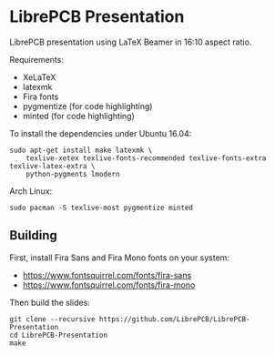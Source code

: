 # LibrePCB Presentation

LibrePCB presentation using LaTeX Beamer in 16:10 aspect ratio.

Requirements:

- XeLaTeX
- latexmk
- Fira fonts
- pygmentize (for code highlighting)
- minted (for code highlighting)

To install the dependencies under Ubuntu 16.04:

    sudo apt-get install make latexmk \
        texlive-xetex texlive-fonts-recommended texlive-fonts-extra texlive-latex-extra \
        python-pygments lmodern

Arch Linux:

    sudo pacman -S texlive-most pygmentize minted

## Building

First, install Fira Sans and Fira Mono fonts on your system:

- https://www.fontsquirrel.com/fonts/fira-sans
- https://www.fontsquirrel.com/fonts/fira-mono

Then build the slides:

    git clone --recursive https://github.com/LibrePCB/LibrePCB-Presentation
    cd LibrePCB-Presentation
    make
